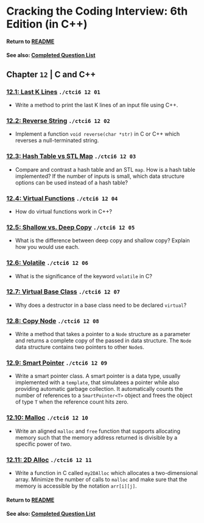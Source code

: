 # Cracking the Coding Interview: 6th Edition (in C++)

#### Return to [README](../README.md)
#### See also: [Completed Question List](QTODO-list.md)

## Chapter `12` | C and C++

### [12.1: Last K Lines](../src/12/01/main.cpp) `./ctci6 12 01`
- Write a method to print the last K lines of an input file using C++.

### [12.2: Reverse String](../src/12/02/main.cpp) `./ctci6 12 02`
- Implement a function `void reverse(char *str)` in C or C++ which reverses a null-terminated string.

### [12.3: Hash Table vs STL Map](../src/12/03/main.cpp) `./ctci6 12 03`
- Compare and contrast a hash table and an STL `map`. How is a hash table implemented? If the number of inputs is small, which data structure options can be used instead of a hash table?

### [12.4: Virtual Functions](../src/12/04/main.cpp) `./ctci6 12 04`
- How do virtual functions work in C++?

### [12.5: Shallow vs. Deep Copy](../src/12/05/main.cpp) `./ctci6 12 05`
- What is the difference between deep copy and shallow copy? Explain how you would use each.

### [12.6: Volatile](../src/12/06/main.cpp) `./ctci6 12 06`
- What is the significance of the keyword `volatile` in C?

### [12.7: Virtual Base Class](../src/12/07/main.cpp) `./ctci6 12 07`
- Why does a destructor in a base class need to be declared `virtual`?

### [12.8: Copy Node](../src/12/08/main.cpp) `./ctci6 12 08`
- Write a method that takes a pointer to a `Node` structure as a parameter and returns a complete copy of the passed in data structure. The `Node` data structure contains two pointers to other `Node`s.

### [12.9: Smart Pointer](../src/12/09/main.cpp) `./ctci6 12 09`
- Write a smart pointer class. A smart pointer is a data type, usually implemented with a `template`, that simulatees a pointer while also providing automatic garbage collection. It automatically counts the number of references to a `SmartPointer<T>` object and frees the object of type `T` when the reference count hits zero.

### [12.10: Malloc](../src/12/10/main.cpp) `./ctci6 12 10`
- Write an aligned `malloc` and `free` function that supports allocating memory such that the memory address returned is divisible by a specific power of two.

### [12.11: 2D Alloc](../src/12/11/main.cpp) `./ctci6 12 11`
- Write a function in C called `my2DAlloc` which allocates a two-dimensional array. Minimize the number of calls to `malloc` and make sure that the memory is accessible by the notation `arr[i][j]`.

#### Return to [README](../README.md)
#### See also: [Completed Question List](QTODO-list.md)
